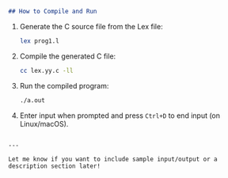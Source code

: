 ```markdown
## How to Compile and Run
```

1. Generate the C source file from the Lex file:
   ```bash
   lex prog1.l
   ```

2. Compile the generated C file:
   ```bash
   cc lex.yy.c -ll
   ```

3. Run the compiled program:
   ```bash
   ./a.out
   ```

4. Enter input when prompted and press `Ctrl+D` to end input (on Linux/macOS).
``` 

---

Let me know if you want to include sample input/output or a description section later!
